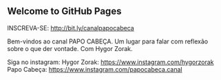 ## Welcome to GitHub Pages

INSCREVA-SE: http://bit.ly/canalpapocabeca

Bem-vindos ao canal PAPO CABEÇA. Um lugar para falar com reflexão sobre o que der vontade. Com Hygor Zorak.

Siga no instagram:
Hygor Zorak: https://www.instagram.com/hygorzorak
Papo Cabeça: https://www.instagram.com/papocabeca.canal
